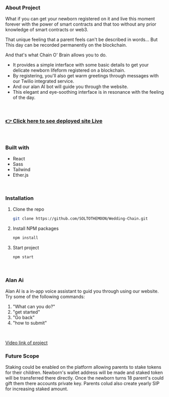 

### About Project
What if you can get your newborn registered on it and live this moment forever with the power of smart contracts and that too without any prior knowledge of smart contracts or web3.

That unique feeling that a parent feels can't be described in words...
But This day can be recorded permanently on the blockchain.

And that's what Chain O' Brain allows you to do.

- It provides a simple interface with some basic details to get your delicate newborn lifeform registered on a blockchain.
- By registering, you'll also get warm greetings through messages with our Twilio integrated service.
- And our alan AI bot will guide you through the website.
- This elegant and eye-soothing interface is in resonance with the feeling of the day.

<br />

### [👉 Click here to see deployed site Live](https://chain-0-baby.vercel.app/)

<br />

### Built with
- React
- Sass
- Tailwind
- Ether.js

<br />


### Installation

1. Clone the repo
   ```sh
   git clone https://github.com/SOLTOTHEMOON/Wedding-Chain.git
   ```
2. Install NPM packages
   ```sh
   npm install
   ```
3. Start project
   ```sh
   npm start
   ```
 
<br />


### Alan Ai
Alan AI is a in-app voice  assistant to guid you through using our website. Try some of the following commands:
1. "What can you do?" 
2. "get started"
3. "Go back"
4. "how to submit"

<br />

[Video link of project](https://youtu.be/N70kwde-oEY)

### Future Scope
Staking could be enabled on the platform allowing parents to stake tokens for their children. Newborn's wallet address will be made and staked token will be transferred there directly. Once the newborn turns 18 parent's could gift them there accounts private key. Parents colud also create yearly SIP for increasing staked amount.
